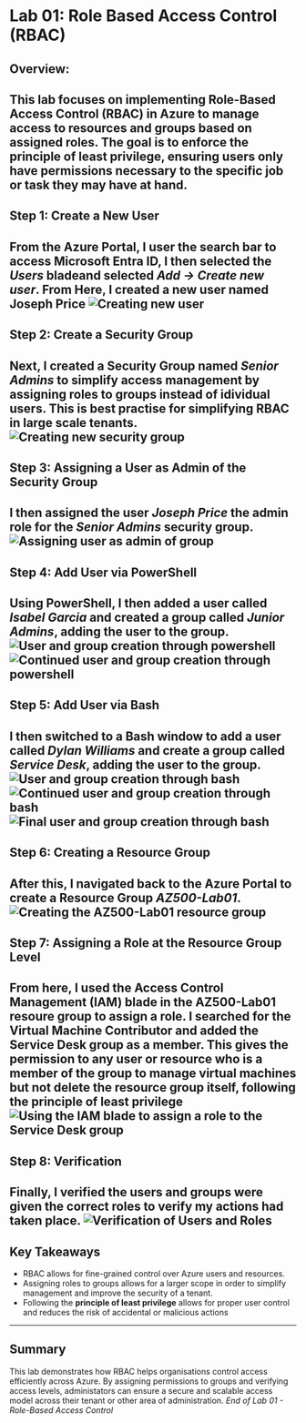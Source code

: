 # Lab 01: Role Based Access Control (RBAC) 
## Overview:
This lab focuses on implementing **Role-Based Access Control (RBAC)** in Azure to manage access to resources and groups based on assigned roles. The goal is to enforce the **principle of least privilege**, ensuring users only have permissions necessary to the specific job or task they may have at hand. 
---
## Step 1: Create a New User
From the Azure Portal, I user the search bar to access **Microsoft Entra ID**, I then selected the *Users* bladeand selected *Add -> Create new user*. From Here, I created a new user named **Joseph Price**
![Creating new user](2025-10-17 (20))
---
## Step 2: Create a Security Group 
Next, I created a **Security Group** named *Senior Admins* to simplify access management by assigning roles to groups instead of idividual users. This is best practise for simplifying RBAC in large scale tenants. 
![Creating new security group](2025-10-17 (21))
---
## Step 3: Assigning a User as Admin of the Security Group
I then assigned the user *Joseph Price* the admin role for the *Senior Admins* security group. 
![Assigning user as admin of group](2025-10-17 (22))
---
## Step 4: Add User via PowerShell
Using PowerShell, I then added a user called *Isabel Garcia* and created a group called *Junior Admins*, adding the user to the group.
![User and group creation through powershell](2025-10-17 (23)) ![Continued user and group creation through powershell](2025-10-17 (24))
---
## Step 5: Add User via Bash 
I then switched to a **Bash** window to add a user called *Dylan Williams* and create a group called *Service Desk*, adding the user to the group.
![User and group creation through bash](2025-10-17 (25)) ![Continued user and group creation through bash](2025-10-17 (26)) ![Final user and group creation through bash](2025-10-17 (27))
---
## Step 6: Creating a Resource Group 
After this, I navigated back to the **Azure Portal** to create a Resource Group *AZ500-Lab01*.
![Creating the AZ500-Lab01 resource group](2025-10-17 (28))
---
## Step 7: Assigning a Role at the Resource Group Level
From here, I used the **Access Control Management (IAM)** blade in the AZ500-Lab01 resoure group to assign a role. I searched for the **Virtual Machine Contributor** and added the **Service Desk** group as a member. This gives the permission to any user or resource who is a member of the group to manage virtual machines but not delete the resource group itself, following the **principle of least privilege**
![Using the IAM blade to assign a role to the Service Desk group](2025-10-17 (29))
---
## Step 8: Verification 
Finally, I verified the users and groups were given the correct roles to verify my actions had taken place. 
![Verification of Users and Roles](2025-10-17 (30))
---
## Key Takeaways 
- RBAC allows for fine-grained control over Azure users and resources.
- Assigning roles to groups allows for a larger scope in order to simplify management and improve the security of a tenant.
- Following the **principle of least privilege** allows for proper user control and reduces the risk of accidental or malicious actions
---
## Summary 
This lab demonstrates how RBAC helps organisations control access efficiently across Azure. By assigning permissions to groups and verifying access levels, administators can ensure a secure and scalable access model across their tenant or other area of administration. 
*End of Lab 01 - Role-Based Access Control*
